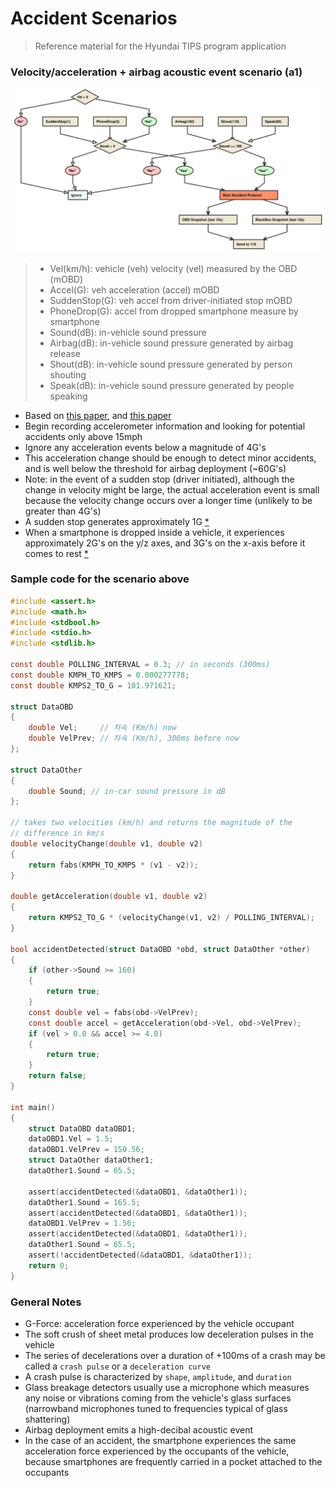 # Accident Scenarios

> Reference material for the Hyundai TIPS program application

### Velocity/acceleration + airbag acoustic event scenario (a1)

![Alt accident_a1](images/accident_a1.svg)

> * Vel(km/h): vehicle (veh) velocity (vel) measured by the OBD (mOBD)
> * Accel(G): veh acceleration (accel) mOBD
> * SuddenStop(G): veh accel from driver-initiated stop mOBD
> * PhoneDrop(G): accel from dropped smartphone measure by smartphone
> * Sound(dB): in-vehicle sound pressure
> * Airbag(dB): in-vehicle sound pressure generated by airbag release
> * Shout(dB): in-vehicle sound pressure generated by person shouting
> * Speak(dB): in-vehicle sound pressure generated by people speaking

* Based on [this paper](https://drive.google.com/file/d/1QDbfbPimx4J_werIiUyXG3ZoOR6K9eps/view?usp=sharing), and [this paper](https://drive.google.com/file/d/1DYU_4OLVB49VQrmpePN6T9Jg_qmxFNcf/view?usp=sharing)
* Begin recording accelerometer information and looking for potential accidents only above 15mph
* Ignore any acceleration events below a magnitude of 4G's
* This acceleration change should be enough to detect minor accidents, and is well below the threshold for airbag deployment (~60G's)
* Note: in the event of a sudden stop (driver initiated), although the change in velocity might be large, the actual acceleration event is small because the velocity change occurs over a longer time (unlikely to be greater than 4G's)
* A sudden stop generates approximately 1G [*](https://drive.google.com/file/d/1DYU_4OLVB49VQrmpePN6T9Jg_qmxFNcf/view?usp=sharing)
* When a smartphone is dropped inside a vehicle, it experiences approximately 2G's on the y/z axes, and 3G's on the x-axis before it comes to rest [*](https://drive.google.com/file/d/1DYU_4OLVB49VQrmpePN6T9Jg_qmxFNcf/view?usp=sharing)

### Sample code for the scenario above

```c
#include <assert.h>
#include <math.h>
#include <stdbool.h>
#include <stdio.h>
#include <stdlib.h>

const double POLLING_INTERVAL = 0.3; // in seconds (300ms)
const double KMPH_TO_KMPS = 0.000277778;
const double KMPS2_TO_G = 101.971621;

struct DataOBD
{
    double Vel;     // 차속 (Km/h) now
    double VelPrev; // 차속 (Km/h), 300ms before now
};

struct DataOther
{
    double Sound; // in-car sound pressure in dB
};

// takes two velocities (km/h) and returns the magnitude of the
// difference in km/s
double velocityChange(double v1, double v2)
{
    return fabs(KMPH_TO_KMPS * (v1 - v2));
}

double getAcceleration(double v1, double v2)
{
    return KMPS2_TO_G * (velocityChange(v1, v2) / POLLING_INTERVAL);
}

bool accidentDetected(struct DataOBD *obd, struct DataOther *other)
{
    if (other->Sound >= 160)
    {
        return true;
    }
    const double vel = fabs(obd->VelPrev);
    const double accel = getAcceleration(obd->Vel, obd->VelPrev);
    if (vel > 0.0 && accel >= 4.0)
    {
        return true;
    }
    return false;
}

int main()
{
    struct DataOBD dataOBD1;
    dataOBD1.Vel = 1.5;
    dataOBD1.VelPrev = 150.56;
    struct DataOther dataOther1;
    dataOther1.Sound = 65.5;

    assert(accidentDetected(&dataOBD1, &dataOther1));
    dataOther1.Sound = 165.5;
    assert(accidentDetected(&dataOBD1, &dataOther1));
    dataOBD1.VelPrev = 1.56;
    assert(accidentDetected(&dataOBD1, &dataOther1));
    dataOther1.Sound = 65.5;
    assert(!accidentDetected(&dataOBD1, &dataOther1));
    return 0;
}
```

### General Notes
* G-Force: acceleration force experienced by the vehicle occupant
* The soft crush of sheet metal produces low deceleration pulses in the vehicle
* The series of decelerations over a duration of +100ms of a crash may be called a `crash pulse` or a `deceleration curve`
* A crash pulse is characterized by `shape`, `amplitude`, and `duration`
* Glass breakage detectors usually use a microphone which measures any noise or vibrations coming from the vehicle's glass surfaces (narrowband microphones tuned to frequencies typical of glass shattering)
* Airbag deployment emits a high-decibal acoustic event
* In the case of an accident, the smartphone experiences the same acceleration force experienced by the occupants of the vehicle, because smartphones are frequently carried in a pocket attached to the occupants
